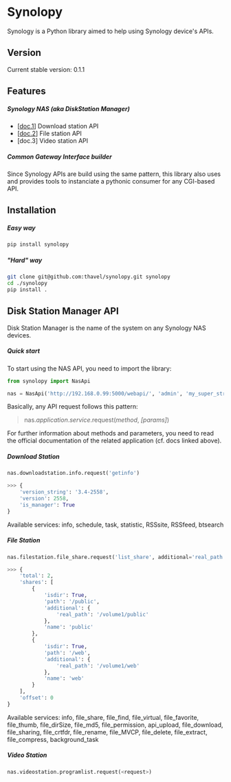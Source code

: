 Synolopy
========

Synology is a Python library aimed to help using Synology device's APIs.


Version
-------

Current stable version: 0.1.1


Features
--------

##### Synology NAS (aka DiskStation Manager)
* [[doc.1]] Download station API
* [[doc.2]] File station API
* [doc.3] Video station API

##### Common Gateway Interface builder
Since Synology APIs are build using the same pattern, this library also uses and provides tools to instanciate a pythonic consumer for any CGI-based API.


Installation
------------

##### Easy way

```sh
pip install synolopy
```

##### "Hard" way

```sh
git clone git@github.com:thavel/synolopy.git synolopy
cd ./synolopy
pip install .
```


Disk Station Manager API
------------------------

Disk Station Manager is the name of the system on any Synology NAS devices.

##### Quick start

To start using the NAS API, you need to import the library:

```python
from synolopy import NasApi

nas = NasApi('http://192.168.0.99:5000/webapi/', 'admin', 'my_super_strong_password')
```

Basically, any API request follows this pattern:
> nas.*application*.*service*.request(*method*, *[params]*)

For further information about methods and parameters, you need to read the
official documentation of the related application (cf. docs linked above).


##### Download Station

```python
nas.downloadstation.info.request('getinfo')

>>> {
    'version_string': '3.4-2558',
    'version': 2558, 
    'is_manager': True
}
```

Available services:
info, schedule, task, statistic, RSSsite, RSSfeed, btsearch


##### File Station

```python
nas.filestation.file_share.request('list_share', additional='real_path')

>>> {
    'total': 2,
    'shares': [
        {
            'isdir': True,
            'path': '/public',
            'additional': {
                'real_path': '/volume1/public'
            },
            'name': 'public'
        },
        {
            'isdir': True,
            'path': '/web',
            'additional': {
                'real_path': '/volume1/web'
            },
            'name': 'web'
        }
    ],
    'offset': 0
}
```

Available services:
info, file_share, file_find, file_virtual, file_favorite, file_thumb,
file_dirSize, file_md5, file_permission, api_upload, file_download,
file_sharing, file_crtfdr, file_rename, file_MVCP, file_delete, file_extract,
file_compress, background_task


##### Video Station

```python
nas.videostation.programlist.request(<request>)
```


[doc.1]:https://global.download.synology.com/download/Document/DeveloperGuide/Synology_Download_Station_Web_API.pdf
[doc.2]:https://global.download.synology.com/download/Document/DeveloperGuide/Synology_File_Station_API_Guide.pdf
